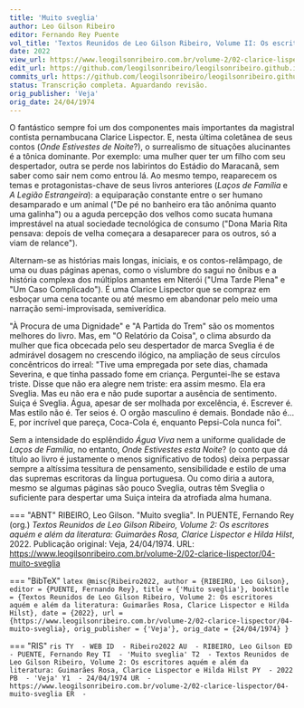 ```yaml
---
title: 'Muito sveglia'
author: Leo Gilson Ribeiro
editor: Fernando Rey Puente
vol_title: 'Textos Reunidos de Leo Gilson Ribeiro, Volume II: Os escritores aquém e além da literatura: Guimarães Rosa, Clarice Lispector e Hilda Hilst'
date: 2022
view_url: https://www.leogilsonribeiro.com.br/volume-2/02-clarice-lispector/04-muito-sveglia
edit_url: https://github.com/leogilsonribeiro/leogilsonribeiro.github.io/edit/main/docs/markdown/volume-2/02-clarice-lispector/04-muito-sveglia.md
commits_url: https://github.com/leogilsonribeiro/leogilsonribeiro.github.io/commits/main/docs/markdown/volume-2/02-clarice-lispector/04-muito-sveglia.md
status: Transcrição completa. Aguardando revisão.
orig_publisher: 'Veja'
orig_date: 24/04/1974
---
```


O fantástico sempre foi um dos componentes mais importantes da magistral contista pernambucana Clarice Lispector. E, nesta última coletânea de seus contos (*Onde Estivestes de Noite*?), o surrealismo de situações alucinantes é a tônica dominante. Por exemplo: uma mulher quer ter um filho com seu despertador, outra se perde nos labirintos do Estádio do Maracanã, sem saber como sair nem como entrou lá. Ao mesmo tempo, reaparecem os temas e protagonistas-chave de seus livros anteriores (*Laços de Família* e *A Legião Estrangeira*): a equiparação constante entre o ser humano desamparado e um animal ("De pé no banheiro era tão anônima quanto uma galinha") ou a aguda percepção dos velhos como sucata humana imprestável na atual sociedade tecnológica de consumo ("Dona Maria Rita pensava: depois de velha começara a desaparecer para os outros, só a viam de relance").

Alternam-se as histórias mais longas, iniciais, e os contos-relâmpago, de uma ou duas páginas apenas, como o vislumbre do sagui no ônibus e a história complexa dos múltiplos amantes em Niterói ("Uma Tarde Plena" e "Um Caso Complicado"). É uma Clarice Lispector que se compraz em esboçar uma cena tocante ou até mesmo em abandonar pelo meio uma narração semi-improvisada, semiverídica.

"À Procura de uma Dignidade" e "A Partida do Trem" são os momentos melhores do livro. Mas, em "O Relatório da Coisa", o clima absurdo da mulher que fica obcecada pelo seu despertador de marca Sveglia é de admirável dosagem no crescendo ilógico, na ampliação de seus círculos concêntricos do irreal: "Tive uma empregada por sete dias, chamada Severina, e que tinha passado fome em criança. Perguntei-lhe se estava triste. Disse que não era alegre nem triste: era assim mesmo. Ela era Sveglia. Mas eu não era e não pude suportar a ausência de sentimento. Suiça é Sveglia. Água, apesar de ser molhada por excelência, é. Escrever é. Mas estilo não é. Ter seios é. O orgão masculino é demais. Bondade não é... E, por incrível que pareça, Coca-Cola é, enquanto Pepsi-Cola nunca foi".

Sem a intensidade do esplêndido *Água Viva* nem a uniforme qualidade de *Laços de Família*, no entanto, *Onde Estivestes esta Noite*? (o conto que dá título ao livro é justamente o menos significativo de todos) deixa perpassar sempre a altíssima tessitura de pensamento, sensibilidade e estilo de uma das supremas escritoras da língua portuguesa. Ou como diria a autora, mesmo se algumas páginas são pouco Sveglia, outras têm Sveglia o suficiente para despertar uma Suiça inteira da atrofiada alma humana.


=== "ABNT"
    RIBEIRO, Leo Gilson. "Muito sveglia". In PUENTE, Fernando Rey (org.) <em>Textos Reunidos de Leo Gilson Ribeiro, Volume 2: Os escritores aquém e além da literatura: Guimarães Rosa, Clarice Lispector e Hilda Hilst</em>, 2022. Publicação original: Veja, 24/04/1974. URL: <a href="stable_url">https://www.leogilsonribeiro.com.br/volume-2/02-clarice-lispector/04-muito-sveglia</a>

=== "BibTeX"
    ```latex
    @misc{Ribeiro2022,
    author = {RIBEIRO, Leo Gilson},
    editor = {PUENTE, Fernando Rey},
    title = {'Muito sveglia'},
    booktitle = {Textos Reunidos de Leo Gilson Ribeiro, Volume 2: Os escritores aquém e além da literatura: Guimarães Rosa, Clarice Lispector e Hilda Hilst},
    date = {2022},
    url = {https://www.leogilsonribeiro.com.br/volume-2/02-clarice-lispector/04-muito-sveglia},
    orig_publisher = {'Veja'},
    orig_date = {24/04/1974}
    }
    ```

=== "RIS"
    ```ris
    TY  - WEB
    ID  - Ribeiro2022
    AU  - RIBEIRO, Leo Gilson
    ED  - PUENTE, Fernando Rey
    TI  - 'Muito sveglia'
    T2  - Textos Reunidos de Leo Gilson Ribeiro, Volume 2: Os escritores aquém e além da literatura: Guimarães Rosa, Clarice Lispector e Hilda Hilst
    PY  - 2022
    PB  - 'Veja'
    Y1  - 24/04/1974
    UR  - https://www.leogilsonribeiro.com.br/volume-2/02-clarice-lispector/04-muito-sveglia
    ER  - 
    ```
